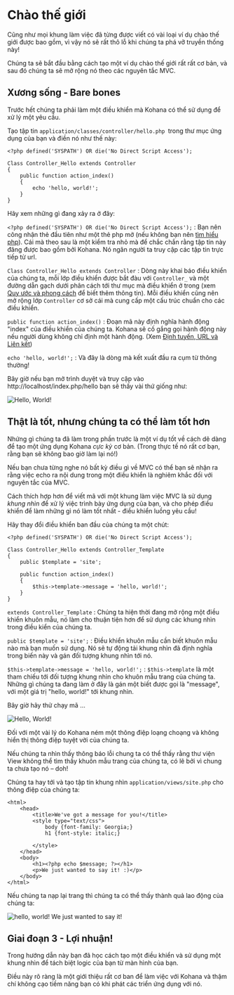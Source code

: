 # Chào thế giới

Cũng như mọi khung làm việc đã từng được viết có vài loại ví dụ chào thế giới được bao gồm, vì vậy nó sẽ rất thô lỗ khi chúng ta phá vỡ truyền thống này!

Chúng ta sẽ bắt đầu bằng cách tạo một ví dụ chào thế giới rất rất cơ bản, và sau đó chúng ta sẽ mở rộng nó theo các nguyên tắc MVC.

## Xương sống - Bare bones

Trước hết chúng ta phải làm một điều khiển mà Kohana có thể sử dụng để xử lý một yêu cầu.

Tạo tập tin `application/classes/controller/hello.php `trong thư mục ứng dụng của bạn và điền nó như thế này:

    <?php defined('SYSPATH') OR die('No Direct Script Access');

	Class Controller_Hello extends Controller
	{
		public function action_index()
		{
			echo 'hello, world!';
		}
	}

Hãy xem những gì đang xảy ra ở đây:

`<?php defined('SYSPATH') OR die('No Direct Script Access');`
:	Bạn nên công nhận thẻ đầu tiên như một thẻ php mở (nếu không bạn nên [tìm hiểu php](http://php.net)). Cái mà theo sau là một kiểm tra nhỏ mà để chắc chắn rằng tập tin này đăng được bao gồm bởi Kohana. Nó ngăn người ta truy cập các tập tin trực tiếp từ url.

`Class Controller_Hello extends Controller`
:	Dòng này khai báo điều khiển của chúng ta, mỗi lớp điều khiển được bắt đàu với `Controller_` và một đường dẫn gạch dưới phân cách tới thư mục mà điều khiển ở trong (xem [Quy ước và phong cách](../conventions) để biết thêm thông tin). Mỗi điều khiển cũng nên mở rộng lớp `Controller` cơ sở cái mà cung cấp một cấu trúc chuẩn cho các điều khiển.


`public function action_index()`
:	Đoạn mã này định nghĩa hành động "index" của điều khiển của chúng ta. Kohana sẽ cố gắng gọi hành động này nếu người dùng không chỉ định một hành động. (Xem [Định tuyến, URL và Liên kết](../routing))

`echo 'hello, world!';`
:	Và đây là dòng mà kết xuất đầu ra cụm từ thông thường!

Bây giờ nếu bạn mở trình duyệt và truy cập vào http://localhost/index.php/hello bạn sẽ thấy vài thứ giống như:

![Hello, World!](hello_world_1.png "Hello, World!")

## Thật là tốt, nhưng chúng ta có thể làm tốt hơn

Nhứng gì chúng ta đã làm trong phần trước là một ví dụ tốt về cách dẽ dàng để tạo một ứng dụng Kohana *cực kỳ* cơ bản.
(Trong thực tế nó rất cơ bạn, rằng bạn sẽ không bao giờ làm lại nó!)

Nếu bạn chưa từng nghe nó bất kỳ điều gì về MVC có thể bạn sẽ nhận ra rằng việc echo ra nội dung trong một điều khiển là nghiêm khắc đối với nguyên tắc của MVC.

Cách thích hợp hơn để viết mã với một khung làm việc MVC là sử dụng _khung nhìn_ để xử lý việc trình bày ứng dụng của bạn, và cho phép điều khiển để làm những gì nó làm tốt nhất - điều khiển luồng yêu cầu!

Hãy thay đổi điều khiển ban đầu của chúng ta một chút:

    <?php defined('SYSPATH') OR die('No Direct Script Access');

	Class Controller_Hello extends Controller_Template
	{
		public $template = 'site';

		public function action_index()
		{
			$this->template->message = 'hello, world!';
		}
	}

`extends Controller_Template`
:	Chúng ta hiện thời đang mở rộng một điều khiển khuôn mẫu, nó làm cho thuận tiện hơn để sử dụng các khung nhìn trong điều kiển của chúng ta.

`public $template = 'site';`
:	Điều khiển khuôn mẫu cần biết khuôn mẫu nào mà bạn muốn sử dụng. Nó sẽ tự động tải khung nhìn đã định nghĩa trong biến này và gán đối tượng khung nhìn tới nó.

`$this->template->message = 'hello, world!';`
:	`$this->template` là một tham chiếu tới đối tượng khung nhìn cho khuôn mẫu trang của chúng ta. Những gì chúng ta đang làm ở đây là gán một biết được gọi là "message", với một giá trị "hello, world!" tới khung nhìn.

Bây giờ hãy thử chạy mã ...

![Hello, World!](hello_world_2_error.png "Hello, World!")

Đối với một vài lý do Kohana ném một thông điệp loạng choạng và không hiển thị thông điệp tuyệt vời của chúng ta.

Nếu chúng ta nhìn thấy thông báo lỗi chung ta có thể thấy rằng thư viện View không thể tìm thấy khuôn mẫu trang của chúng ta, có lẽ bởi vì chung ta chưa tạo nó – doh!

Chúng ta hay tới và tạo tập tin khung nhìn `application/views/site.php` cho thông điệp của chúng ta:

	<html>
		<head>
			<title>We've got a message for you!</title>
			<style type="text/css">
				body {font-family: Georgia;}
				h1 {font-style: italic;}

			</style>
		</head>
		<body>
			<h1><?php echo $message; ?></h1>
			<p>We just wanted to say it! :)</p>
		</body>
	</html>

Nếu chúng ta nạp lại trang thì chúng ta có thể thấy thành quả lao động của chúng ta:

![hello, world! We just wanted to say it!](hello_world_2.png "hello, world! We just wanted to say it!")

## Giai đoạn 3 - Lợi nhuận!

Trong hướng dẫn này bạn đã học cách tạo một điều khiển và sử dụng một khung nhìn để tách biệt logic của bạn từ màn hình của bạn.

Điều này rõ ràng là một giới thiệu rất cơ ban để làm việc với Kohana và thậm chí không cạo tiềm năng bạn có khi phát các triển ứng dụng với nó.
